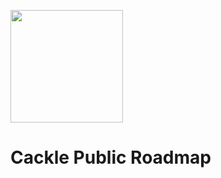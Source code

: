 [<img src="https://static.cackle.io/logos/Cackle-Logo-With-Text-And-Strapline.png" width="180">](https://cackle.io)

# Cackle Public Roadmap
